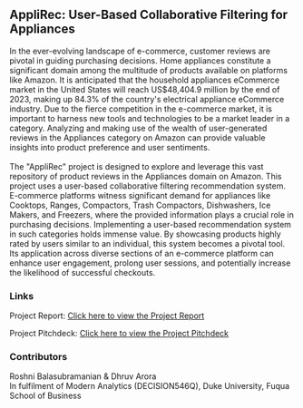 ## AppliRec: User-Based Collaborative Filtering for Appliances
In the ever-evolving landscape of e-commerce, customer reviews are pivotal in guiding purchasing decisions. Home appliances constitute a significant domain among the multitude of products available on platforms like Amazon. 
It is anticipated that the household appliances eCommerce market in the United States will reach US$48,404.9 million by the end of 2023, making up 84.3% of the country's electrical appliance eCommerce industry. 
Due to the fierce competition in the e-commerce market, it is important to harness new tools and technologies to be a market leader in a category. 
Analyzing and making use of the wealth of user-generated reviews in the Appliances category on Amazon can provide valuable insights into product preference and user sentiments. 
<br> <br>
The "AppliRec" project is designed to explore and leverage this vast repository of product reviews in the Appliances domain on Amazon. This project uses a user-based collaborative filtering recommendation system. 
E-commerce platforms witness significant demand for appliances like Cooktops, Ranges, Compactors, Trash Compactors, Dishwashers, Ice Makers, and Freezers, where the provided information plays a crucial role in purchasing decisions. Implementing a user-based recommendation system in such categories holds immense value. By showcasing products highly rated by users similar to an individual, this system becomes a pivotal tool. Its application across diverse sections of an e-commerce platform can enhance user engagement, prolong user sessions, and potentially increase the likelihood of successful checkouts.

### Links
<html>
  <body>
    <p>Project Report: <a href="https://drive.google.com/file/d/1hnlTe1xLmktABrRGf4yr6zjnuugxZrsn/view?usp=sharing">Click here to view the Project Report</a></p>
    <html>
    <p>Project Pitchdeck: <a href="https://drive.google.com/file/d/1Gl1LtujL7kBqJDiyk3Yq0mfmSKuylApZ/view?usp=sharing">Click here to view the Project Pitchdeck</a></p>
    </body>
</html>
    
### Contributors
Roshni Balasubramanian & Dhruv Arora <br>
In fulfilment of Modern Analytics (DECISION546Q), Duke University, Fuqua School of Business
